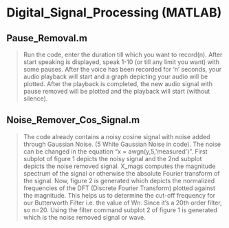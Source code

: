 # Digital_Signal_Processing (MATLAB)



## Pause_Removal.m

> Run the code, enter the duration till which you want to record(n). After start speaking is displayed, speak 1-10 (or till any limit you want) with some pauses. After the voice has been recorded for ‘n’ seconds, your audio playback will start and a graph depicting your audio will be plotted. After the playback is completed, the new audio signal with pause removed will be plotted and the playback will start (without silence).  

## Noise_Remover_Cos_Signal.m

> The code already contains a noisy cosine signal with noise added through Gaussian Noise. (5 White Gaussian Noise in code). The noise can be changed in the equation “x = awgn(y,5,'measured')”. First 
subplot of figure 1 depicts the noisy signal and the 2nd subplot depicts the noise removed signal. X_mags computes the magnitude spectrum of the signal or otherwise the absolute Fourier transform of the signal. Now, figure 2 is generated which depicts the normalized frequencies of the DFT (Discrete Fourier Transform) plotted against the magnitude. This helps us to determine the cut-off frequency for our Butterworth Filter i.e. the value of Wn. Since it’s a 20th order filter, so n=20. Using the filter command subplot 2 of figure 1 is generated which is the noise removed signal or wave.